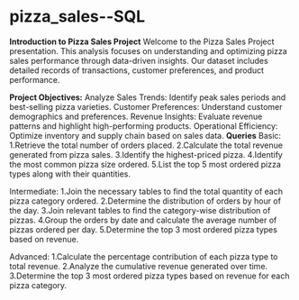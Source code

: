 # pizza_sales--SQL
**Introduction to Pizza Sales Project**
Welcome to the Pizza Sales Project presentation. This analysis focuses on understanding and optimizing pizza sales performance through data-driven insights. Our dataset includes detailed records of transactions, customer preferences, and product performance.

**Project Objectives:**
Analyze Sales Trends: Identify peak sales periods and best-selling pizza varieties.
Customer Preferences: Understand customer demographics and preferences.
Revenue Insights: Evaluate revenue patterns and highlight high-performing products.
Operational Efficiency: Optimize inventory and supply chain based on sales data.
**Queries**
Basic:
1.Retrieve the total number of orders placed.
2.Calculate the total revenue generated from pizza sales.
3.Identify the highest-priced pizza.
4.Identify the most common pizza size ordered.
5.List the top 5 most ordered pizza types along with their quantities.

Intermediate:
1.Join the necessary tables to find the total quantity of each pizza category ordered.
2.Determine the distribution of orders by hour of the day.
3.Join relevant tables to find the category-wise distribution of pizzas.
4.Group the orders by date and calculate the average number of pizzas ordered per day.
5.Determine the top 3 most ordered pizza types based on revenue.

Advanced:
1.Calculate the percentage contribution of each pizza type to total revenue.
2.Analyze the cumulative revenue generated over time.
3.Determine the top 3 most ordered pizza types based on revenue for each pizza category.
